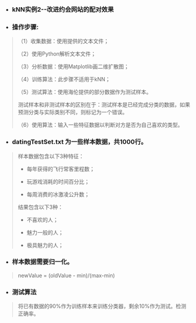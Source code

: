 * ### kNN实例2--改进约会网站的配对效果

* ### 操作步骤:
>
>（1）收集数据：使用提供的文本文件；
>
>（2）使用Python解析文本文件；
>
>（3）分析数据：使用Matplotlib画二维扩散图；
>
>（4）训练算法：此步骤不适用于kNN；
>
>（5）测试算法：使用海伦提供的部分数据作为测试样本。
>
>测试样本和非测试样本的区别在于：测试样本是已经完成分类的数据，如果预测分类与实际类别不同，则标记为一个错误。
>
>（6）使用算法：输入一些特征数据以判断对方是否为自己喜欢的类型。

* ### datingTestSet.txt 为一些样本数据，共1000行。
> 样本数据包含以下3种特征：
>
> * 每年获得的飞行常客里程数；
>
> * 玩游戏消耗的时间百分比；
>
> * 每周消费的冰激凌公升数；
>
> 结果包含以下3种：
>
> * 不喜欢的人；
>
> * 魅力一般的人；
>
> * 极具魅力的人；

* ### 样本数据需要归一化。
> newValue = (oldValue - min)/(max-min)

* ### 测试算法
> 将已有数据的90%作为训练样本来训练分类器，剩余10%作为测试。检测正确率。